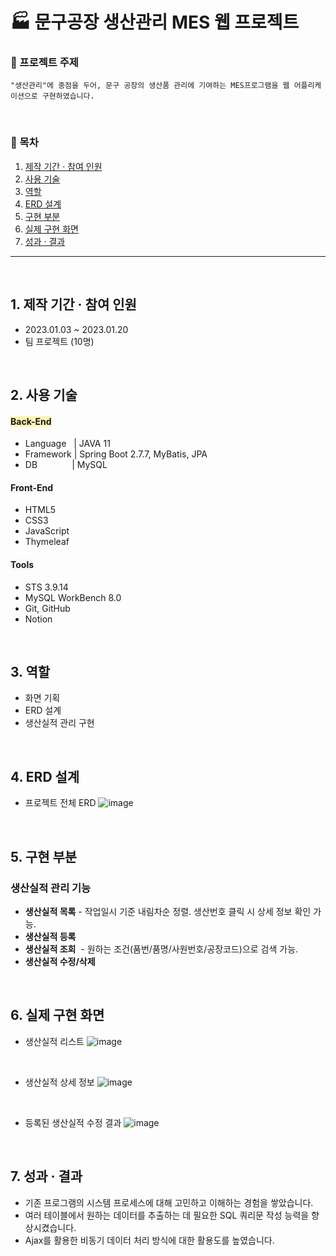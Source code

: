 <h1>🏭 문구공장 생산관리 MES 웹 프로젝트 </h1>

### 📌 프로젝트 주제  
    "생산관리"에 중점을 두어, 문구 공장의 생산품 관리에 기여하는 MES프로그램을 웹 어플리케이션으로 구현하였습니다.

<br/>

### 📍 목차
1. [제작 기간 · 참여 인원](#제작-기간--참여-인원)
2. [사용 기술](#사용-기술)
3. [역할](#역할)
4. [ERD 설계](#erd-설계)
5. [구현 부분](#구현-부분)
6. [실제 구현 화면](#실제-구현-화면)
7. [성과 · 결과](#성과-·-결과)

---

</br>

## 1. 제작 기간 · 참여 인원
- 2023.01.03 ~ 2023.01.20
- 팀 프로젝트 (10명)

</br>

## 2. 사용 기술
#### <span style='background-color:#fff5b1'>Back-End</span>
- Language&nbsp;&nbsp;  | JAVA 11
- Framework | Spring Boot 2.7.7, MyBatis, JPA
- DB &nbsp;&nbsp;&nbsp;&nbsp;&nbsp;&nbsp;&nbsp;&nbsp;&nbsp;&nbsp;&nbsp;&nbsp; | MySQL

#### <span style='background-color:#f6f8fa'>Front-End</span>
- HTML5
- CSS3
- JavaScript
- Thymeleaf

#### <span style='background-color:#f6f8fa'>Tools</span>
- STS 3.9.14
- MySQL WorkBench 8.0
- Git, GitHub
- Notion

</br>

## 3. 역할
- 화면 기획
- ERD 설계
- 생산실적 관리 구현

</br>

## 4. ERD 설계
- 프로젝트 전체 ERD
![image](https://github.com/bono039/munguFactory/assets/67899934/9ebde328-50fd-48a6-8cee-4ee1b2f5aa3a)

 

</br>

## 5. 구현 부분
### **생산실적 관리 기능**
- **생산실적 목록** - 작업일시 기준 내림차순 정렬. 생산번호 클릭 시 상세 정보 확인 가능.
- **생산실적 등록**
- **생산실적 조회**&nbsp; - 원하는 조건(품번/품명/사원번호/공장코드)으로 검색 가능.
- **생산실적 수정/삭제**

</br>

## 6. 실제 구현 화면
- 생산실적 리스트
![image](https://github.com/bono039/munguFactory/assets/67899934/0039619b-dfe5-4815-8e0e-58214dddfae0)


</br>

- 생산실적 상세 정보
![image](https://github.com/bono039/munguFactory/assets/67899934/3beff938-cc6c-4a71-9922-0ae57c58ed69)


</br>

- 등록된 생산실적 수정 결과
![image](https://github.com/bono039/munguFactory/assets/67899934/b09f54ca-f2c0-4051-8b04-f4c8c4ab95f9)


</br>

## 7. 성과 · 결과
- 기존 프로그램의 시스템 프로세스에 대해 고민하고 이해하는 경험을 쌓았습니다.
- 여러 테이블에서 원하는 데이터를 추출하는 데 필요한 SQL 쿼리문 작성 능력을 향상시켰습니다.
- Ajax를 활용한 비동기 데이터 처리 방식에 대한 활용도를 높였습니다.

